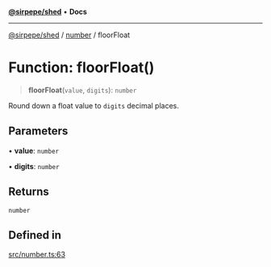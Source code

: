 [**@sirpepe/shed**](../../README.md) • **Docs**

***

[@sirpepe/shed](../../README.md) / [number](../README.md) / floorFloat

# Function: floorFloat()

> **floorFloat**(`value`, `digits`): `number`

Round down a float value to `digits` decimal places.

## Parameters

• **value**: `number`

• **digits**: `number`

## Returns

`number`

## Defined in

[src/number.ts:63](https://github.com/SirPepe/shed/blob/36009fde0fee9ee53321ca81309876bbb49851e3/src/number.ts#L63)
